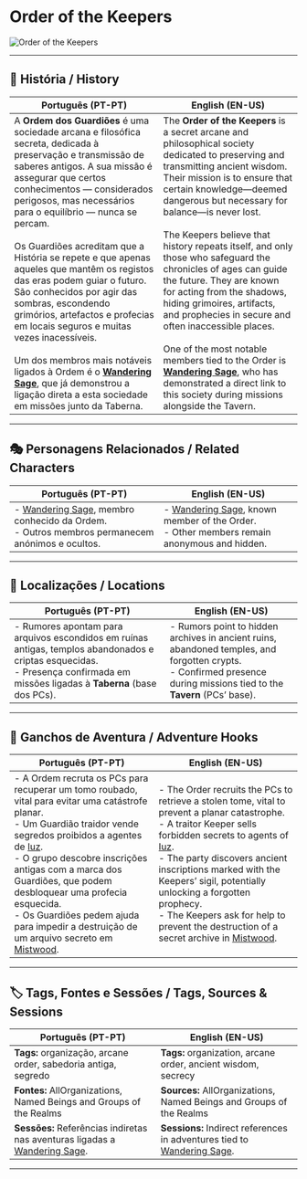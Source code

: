 # Order of the Keepers

![Order of the Keepers](assets/organization/org_blank.png)

---

## 📖 História / History

| **Português (PT-PT)**                                                                                                                                                                                                                                                                                                                                                                                                                                                                                                                                                                                                                                                                                                         | **English (EN-US)**                                                                                                                                                                                                                                                                                                                                                                                                                                                                                                                                                                                                                                                                                                     |
| ----------------------------------------------------------------------------------------------------------------------------------------------------------------------------------------------------------------------------------------------------------------------------------------------------------------------------------------------------------------------------------------------------------------------------------------------------------------------------------------------------------------------------------------------------------------------------------------------------------------------------------------------------------------------------------------------------------------------------- | ----------------------------------------------------------------------------------------------------------------------------------------------------------------------------------------------------------------------------------------------------------------------------------------------------------------------------------------------------------------------------------------------------------------------------------------------------------------------------------------------------------------------------------------------------------------------------------------------------------------------------------------------------------------------------------------------------------------------- |
| A **Ordem dos Guardiões** é uma sociedade arcana e filosófica secreta, dedicada à preservação e transmissão de saberes antigos. A sua missão é assegurar que certos conhecimentos — considerados perigosos, mas necessários para o equilíbrio — nunca se percam. <br><br> Os Guardiões acreditam que a História se repete e que apenas aqueles que mantêm os registos das eras podem guiar o futuro. São conhecidos por agir das sombras, escondendo grimórios, artefactos e profecias em locais seguros e muitas vezes inacessíveis. <br><br> Um dos membros mais notáveis ligados à Ordem é o **[Wandering Sage](/pc_wandering_sage.md)**, que já demonstrou a ligação direta a esta sociedade em missões junto da Taberna. | The **Order of the Keepers** is a secret arcane and philosophical society dedicated to preserving and transmitting ancient wisdom. Their mission is to ensure that certain knowledge—deemed dangerous but necessary for balance—is never lost. <br><br> The Keepers believe that history repeats itself, and only those who safeguard the chronicles of ages can guide the future. They are known for acting from the shadows, hiding grimoires, artifacts, and prophecies in secure and often inaccessible places. <br><br> One of the most notable members tied to the Order is **[Wandering Sage](/pc_wandering_sage.md)**, who has demonstrated a direct link to this society during missions alongside the Tavern. |

---

## 🎭 Personagens Relacionados / Related Characters

| **Português (PT-PT)**                                                                                                   | **English (EN-US)**                                                                                                  |
| ----------------------------------------------------------------------------------------------------------------------- | -------------------------------------------------------------------------------------------------------------------- |
| - [Wandering Sage](pc_wandering_sage.md), membro conhecido da Ordem.<br>- Outros membros permanecem anónimos e ocultos. | - [Wandering Sage](pc_wandering_sage.md), known member of the Order.<br>- Other members remain anonymous and hidden. |

---

## 📍 Localizações / Locations

| **Português (PT-PT)** | **English (EN-US)** |
| --------------------- | ------------------- |
| - Rumores apontam para arquivos escondidos em ruínas antigas, templos abandonados e criptas esquecidas.<br>- Presença confirmada em missões ligadas à **Taberna** (base dos PCs). | - Rumors point to hidden archives in ancient ruins, abandoned temples, and forgotten crypts.<br>- Confirmed presence during missions tied to the **Tavern** (PCs’ base). |

---

## 🧩 Ganchos de Aventura / Adventure Hooks

| **Português (PT-PT)** | **English (EN-US)** |
| --------------------- | ------------------- |
| - A Ordem recruta os PCs para recuperar um tomo roubado, vital para evitar uma catástrofe planar.<br>- Um Guardião traidor vende segredos proibidos a agentes de [Iuz](../iuz/greater_boneheart.md).<br>- O grupo descobre inscrições antigas com a marca dos Guardiões, que podem desbloquear uma profecia esquecida.<br>- Os Guardiões pedem ajuda para impedir a destruição de um arquivo secreto em [Mistwood](mistwood.md). | - The Order recruits the PCs to retrieve a stolen tome, vital to prevent a planar catastrophe.<br>- A traitor Keeper sells forbidden secrets to agents of [Iuz](../iuz/greater_boneheart.md).<br>- The party discovers ancient inscriptions marked with the Keepers’ sigil, potentially unlocking a forgotten prophecy.<br>- The Keepers ask for help to prevent the destruction of a secret archive in [Mistwood](mistwood.md). |

---
## 🏷️ Tags, Fontes e Sessões / Tags, Sources & Sessions

| **Português (PT-PT)**                                                                               | **English (EN-US)**                                                                              |
| --------------------------------------------------------------------------------------------------- | ------------------------------------------------------------------------------------------------ |
| **Tags:** organização, arcane order, sabedoria antiga, segredo                                      | **Tags:** organization, arcane order, ancient wisdom, secrecy                                    |
| **Fontes:** AllOrganizations, Named Beings and Groups of the Realms                                 | **Sources:** AllOrganizations, Named Beings and Groups of the Realms                             |
| **Sessões:** Referências indiretas nas aventuras ligadas a [Wandering Sage](/pc_wandering_sage.md). | **Sessions:** Indirect references in adventures tied to [Wandering Sage](/pc_wandering_sage.md). |


---